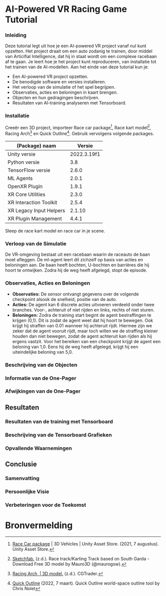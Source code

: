 
# AI-Powered VR Racing Game Tutorial


### Inleiding
Deze tutorial legt uit hoe je een AI-powered VR project vanaf nul kunt opzetten. Het project draait om een auto zodanig te trainen, door middel van Articifial Intelligence, dat hij in staat wordt om een complexe racebaan af te gaan. Je leert hoe je het project kunt reproduceren, van installatie tot het trainen van de AI-modellen. Aan het einde van deze tutorial kun je:
- Een AI-powered VR project opzetten.
- De benodigde software en versies installeren.
- Het verloop van de simulatie of het spel begrijpen.
- Observaties, acties en beloningen in kaart brengen.
- Objecten en hun gedragingen beschrijven.
- Resultaten van AI-training analyseren met Tensorboard.

### Installatie 
Creeër een 3D project, importeer Race car package[^1], Race kart model[^2], Racing Arch[^4] en Quick Outline[^5]. Gebruik vervolgens volgende packages.
  
| (Package) naam | Versie |
|---------------------------|-------------|
| Unity versie | 2022.3.19f1 |
| Python versie| 3.8|
|TensorFlow versie| 2.6.0 |
| ML Agents | 2.0.1 |
| OpenXR Plugin | 1.9.1 |
| XR Core Utilities | 2.3.0 |
| XR Interaction Toolkit | 2.5.4 |
| XR Legacy Input Helpers | 2.1.10 |
| XR Plugin Management | 4.4.1 |

Sleep de race kart model en race car in je scene.

### Verloop van de Simulatie
De VR-omgeving bestaat uit een racebaan waarin de raceauto de baan moet afleggen. De ml-agent leert dit zichzelf op basis van acties en beloningen aan. De baan heeft bochten, U-bochten en barrières die hij hoort te ontwijken. Zodra hij de weg heeft afgelegd, stopt de episode.

### Observaties, Acties en Beloningen
- **Observaties:** De sensor ontvangt gegevens over de volgende checkpoint alsook de snelheid, positie van de auto.	
- **Acties:** De agent kan 6 discrete acties uitvoeren verdeeld onder twee branches.  Voor-, achteruit of niet rijden en links, rechts of niet sturen. 
- **Beloningen:** Zodra de training start begint de agent bestraffingen te krijgen (0,1). Dit is zodat de agent weet dat hij hoort te bewegen. Ook krijgt hij straffen van 0.01 wanneer hij achteruit rijdt. Hiermee zijn we zeker dat de agent vooruit rijdt, maar toch willen we de straffing kleiner houden dan niet bewegen, zodat de agent achteruit kan rijden als hij ergens vastzit. Voor het bereiken van een checkpoint krijgt de agent een beloning van 1,0. Eens hij de weg heeft afgelegd, krijgt hij een uiteindelijke beloning van 5,0.

### Beschrijving van de Objecten


### Informatie van de One-Pager

### Afwijkingen van de One-Pager


## Resultaten

### Resultaten van de training met Tensorboard


### Beschrijving van de Tensorboard Grafieken


### Opvallende Waarnemingen


## Conclusie

### Samenvatting

### Persoonlijke Visie

### Verbeteringen voor de Toekomst

# Bronvermelding
[^1]: [Race Car package](https://assetstore.unity.com/packages/3d/vehicles/race-car-package-141690) | 3D Vehicles | Unity Asset Store. (2021, 7 augustus). Unity Asset Store.
[^2]: [Sketchfab.](https://sketchfab.com/3d-models/race-trackkarting-track-based-on-south-garda-32c21042ba144ce9bd2822a88d5b54ec) (z.d.). Race track/Karting Track based on South Garda - Download Free 3D model by Mauro3D (@maurogsw).
[^3]: [Vanmillion Studios.](https://www.youtube.com/watch?v=jr4eb4F9PSQ) (2022, 16 april). Simple car controller in Unity 3D (Part 1- movement) | Easy Unity Tutorial 2022 [Video]. YouTube.
[^4]: [Racing Arch  | 3D model.](https://www.cgtrader.com/free-3d-models/car/racing-car/racing-arch) (z.d.). CGTrader.
[^5]: [Quick Outline](https://assetstore.unity.com/packages/tools/particles-effects/quick-outline-115488) (2022, 7 maart). Quick Outline world-space outline tool by Chris Nolet

